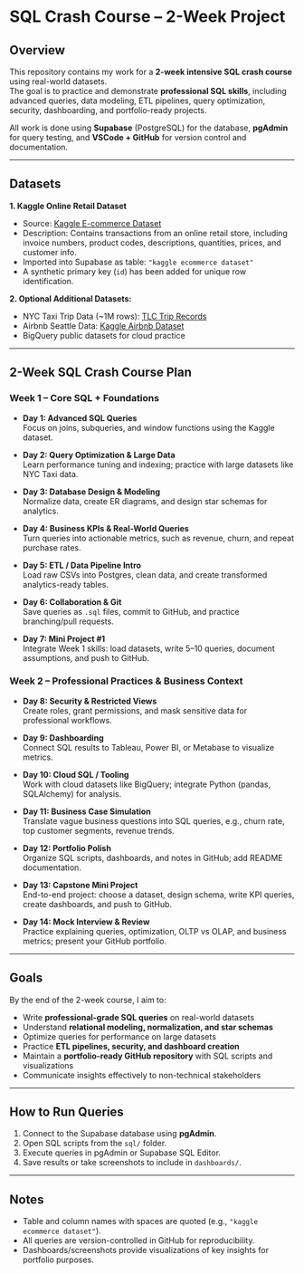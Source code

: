 # SQL Crash Course – 2-Week Project

## Overview

This repository contains my work for a **2-week intensive SQL crash course** using real-world datasets.  
The goal is to practice and demonstrate **professional SQL skills**, including advanced queries, data modeling, ETL pipelines, query optimization, security, dashboarding, and portfolio-ready projects.  

All work is done using **Supabase** (PostgreSQL) for the database, **pgAdmin** for query testing, and **VSCode + GitHub** for version control and documentation.  

---

## Datasets

**1. Kaggle Online Retail Dataset**  
- Source: [Kaggle E-commerce Dataset](https://www.kaggle.com/datasets/carrie1/ecommerce-data)  
- Description: Contains transactions from an online retail store, including invoice numbers, product codes, descriptions, quantities, prices, and customer info.  
- Imported into Supabase as table: `"kaggle ecommerce dataset"`  
- A synthetic primary key (`id`) has been added for unique row identification.  

**2. Optional Additional Datasets:**  
- NYC Taxi Trip Data (~1M rows): [TLC Trip Records](https://www1.nyc.gov/site/tlc/about/tlc-trip-record-data.page)  
- Airbnb Seattle Data: [Kaggle Airbnb Dataset](https://www.kaggle.com/datasets/airbnb/seattle)  
- BigQuery public datasets for cloud practice  

---

## 2-Week SQL Crash Course Plan

### Week 1 – Core SQL + Foundations

- **Day 1: Advanced SQL Queries**  
  Focus on joins, subqueries, and window functions using the Kaggle dataset.  

- **Day 2: Query Optimization & Large Data**  
  Learn performance tuning and indexing; practice with large datasets like NYC Taxi data.  

- **Day 3: Database Design & Modeling**  
  Normalize data, create ER diagrams, and design star schemas for analytics.  

- **Day 4: Business KPIs & Real-World Queries**  
  Turn queries into actionable metrics, such as revenue, churn, and repeat purchase rates.  

- **Day 5: ETL / Data Pipeline Intro**  
  Load raw CSVs into Postgres, clean data, and create transformed analytics-ready tables.  

- **Day 6: Collaboration & Git**  
  Save queries as `.sql` files, commit to GitHub, and practice branching/pull requests.  

- **Day 7: Mini Project #1**  
  Integrate Week 1 skills: load datasets, write 5–10 queries, document assumptions, and push to GitHub.  

### Week 2 – Professional Practices & Business Context

- **Day 8: Security & Restricted Views**  
  Create roles, grant permissions, and mask sensitive data for professional workflows.  

- **Day 9: Dashboarding**  
  Connect SQL results to Tableau, Power BI, or Metabase to visualize metrics.  

- **Day 10: Cloud SQL / Tooling**  
  Work with cloud datasets like BigQuery; integrate Python (pandas, SQLAlchemy) for analysis.  

- **Day 11: Business Case Simulation**  
  Translate vague business questions into SQL queries, e.g., churn rate, top customer segments, revenue trends.  

- **Day 12: Portfolio Polish**  
  Organize SQL scripts, dashboards, and notes in GitHub; add README documentation.  

- **Day 13: Capstone Mini Project**  
  End-to-end project: choose a dataset, design schema, write KPI queries, create dashboards, and push to GitHub.  

- **Day 14: Mock Interview & Review**  
  Practice explaining queries, optimization, OLTP vs OLAP, and business metrics; present your GitHub portfolio.  

---

## Goals

By the end of the 2-week course, I aim to:  
- Write **professional-grade SQL queries** on real-world datasets  
- Understand **relational modeling, normalization, and star schemas**  
- Optimize queries for performance on large datasets  
- Practice **ETL pipelines, security, and dashboard creation**  
- Maintain a **portfolio-ready GitHub repository** with SQL scripts and visualizations  
- Communicate insights effectively to non-technical stakeholders  

---

## How to Run Queries

1. Connect to the Supabase database using **pgAdmin**.  
2. Open SQL scripts from the `sql/` folder.  
3. Execute queries in pgAdmin or Supabase SQL Editor.  
4. Save results or take screenshots to include in `dashboards/`.  

---

## Notes

- Table and column names with spaces are quoted (e.g., `"kaggle ecommerce dataset"`).  
- All queries are version-controlled in GitHub for reproducibility.  
- Dashboards/screenshots provide visualizations of key insights for portfolio purposes.

